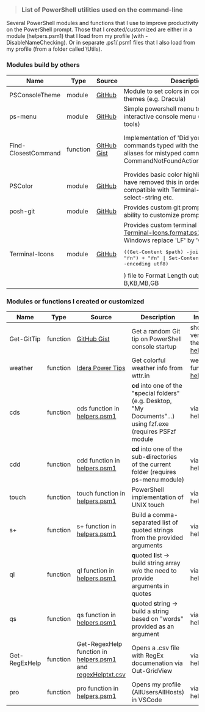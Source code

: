 > ### List of PowerShell utilities used on the command-line
Several PowerShell modules and functions that I use to improve productivity on the PowerShell prompt. Those that I created/customized are either in a module (helpers.psm1) that I load from my profile (with -DisableNameChecking). Or in separate .ps1/.psm1 files that I also load from my profile (from a folder called \Utils).

### Modules build by others

| Name | Type | Source | Description | Installation |
| --- | --- | --- | --- | --- |
| PSConsoleTheme | module | [GitHub](https://github.com/mmims/PSConsoleTheme) | Module to set colors in console based on themes (e.g. Dracula) | Install-Module PSConsoleTheme |
| ps-menu | module | [GitHub](https://github.com/chrisseroka/ps-menu) | Simple powershell menu to render interactive console menu (used to build tools) | Install-Module PS-Menu |
| Find-ClosestCommand | function | [GitHub Gist](https://gist.github.com/Jaykul/b8ed295d32ec2500b7becfed38308521) | Implementation of 'Did you mean?' for commands typed with the option to create aliases for mistyped commands via CommandNotFoundAction | [helpers.psm1/Measure-LevenshteinDistance](https://github.com/DBremen/MyPowerShellSetup/blob/master/helpers.psm1) and [Find-ClosestCommand](https://github.com/DBremen/MyPowerShellSetup/blob/master/helpers.psm1) , [profile.ps1](https://github.com/DBremen/MyPowerShellSetup/blob/master/profile.ps1) for custom CommandNotFoundAction |
| PSColor | module | [GitHub](https://github.com/Davlind/PSColor) | Provides basic color highlighting for ~~files~~(I have removed this in order to make it compatible with Terminal-Icons), services, select-string etc. | Install-Module -Name PSColor [Modified version](https://github.com/DBremen/MyPowerShellSetup/blob/master/PSColor) |
| posh-git | module | [GitHub](https://github.com/dahlbyk/posh-git) | Provides custom git prompt and general ability to customize prompt see([Prompt](https://dbremen.github.io/MyPowerShellSetup/#/prompt)) | Install-Module -Name posh-git |
| Terminal-Icons | module | [GitHub](https://github.com/devblackops/Terminal-Icons) | Provides custom terminal icons. Modified [Terminal-Icons.format.ps1xml](https://github.com/DBremen/MyPowerShellSetup/blob/master/Terminal-Icons.format.ps1xml). (On Windows replace 'LF' by 'CRLF' <pre>((Get-Content $path) -join "`r`n") + "`r`n" &#124; Set-Content -NoNewline $path -encoding utf8)</pre>) file to Format Length output into B,KB,MB,GB  | Install-Module -Name Terminal-Icons; get appropriate font (see [quick guide by Mark Wragg](https://gist.github.com/markwragg/6301bfcd56ce86c3de2bd7e2f09a8839) |

### Modules or functions I created or customized

| Name | Type | Source | Description | Installation |
| --- | --- | --- | --- | --- |
| Get-GitTip | function | [GitHub Gist](https://gist.github.com/jdhitsolutions/9676ec57fb28af96c08589e3e1a5b72c) | Get a random Git tip on PowerShell console startup | shorter version of the script in [helpers.psm1](https://github.com/DBremen/MyPowerShellSetup/blob/master/helpers.psm1) |
| weather | function | [Idera Power Tips](https://community.idera.com/database-tools/powershell/powertips/b/tips/posts/creating-colorful-weather-report) | Get colorful weather info from wttr.in | weather function in [helpers.psm1](https://github.com/DBremen/MyPowerShellSetup/blob/master/helpers.psm1) |
| cds | function | cds function in [helpers.psm1](https://github.com/DBremen/MyPowerShellSetup/blob/master/helpers.psm1) | **cd** into one of the "**s**pecial folders" (e.g. Desktop, "My Documents"...) using fzf.exe (requires PSFzf module | via helpers.psm1 |
| cdd | function | cdd function in [helpers.psm1](https://github.com/DBremen/MyPowerShellSetup/blob/master/helpers.psm1) | **cd** into one of the sub-**d**irectories of the current folder (requires ps-menu module) | via helpers.psm1 |
| touch | function | touch function in [helpers.psm1](https://github.com/DBremen/MyPowerShellSetup/blob/master/helpers.psm1) | PowerShell implementation of UNIX touch | via helpers.psm1 |
| s+ | function | s+ function in [helpers.psm1](https://github.com/DBremen/MyPowerShellSetup/blob/master/helpers.psm1) | Build a comma-separated list of quoted strings from the provided arguments | via helpers.psm1 |
| ql | function | ql function in [helpers.psm1](https://github.com/DBremen/MyPowerShellSetup/blob/master/helpers.psm1) | **q**uoted **l**ist -> build string array w/o the need to provide arguments in quotes | via helpers.psm1 |
| qs | function | qs function in [helpers.psm1](https://github.com/DBremen/MyPowerShellSetup/blob/master/helpers.psm1) | **q**uoted **s**tring -> build a string based on "words" provided as an argument | via helpers.psm1 |
| Get-RegExHelp | function | Get-RegexHelp function in [helpers.psm1](https://github.com/DBremen/MyPowerShellSetup/blob/master/helpers.psm1) and [regexHelptxt.csv](https://github.com/DBremen/MyPowerShellSetup/blob/master/files/regexHelptxt.csv) | Opens a .csv file with RegEx documenation via Out-GridView | via helpers.psm1 |
| pro | function | pro function in [helpers.psm1](https://github.com/DBremen/MyPowerShellSetup/blob/master/helpers.psm1) | Opens my profile (AllUsersAllHosts) in VSCode | via helpers.psm1 |


